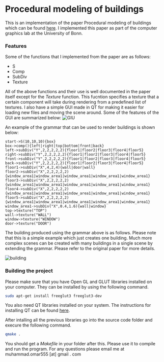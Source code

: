 # Procedural modeling of buildings

This is an implementation of the paper Procedural modeling of buildings which can be found [here](http://peterwonka.net/Publications/pdfs/2006.SG.Mueller.ProceduralModelingOfBuildings.final.pdf). I implemented this paper as part of the computer graphics lab at the University of Bonn.
### Features
Some of the functions that I implemented from the paper are as follows:

* S
* Comp
* SubDiv
* Texture

All of the above functions and their use is well documented in the paper itself except for the *Texture* function. This fucntion specifies a texture that a certain component will take during rendering from a predefined list of textures. I also have a simple GUI made in QT for making it easier for loading new files and moving the scene around. Some of the features of the GUI are summarized below:
![GIU](https://github.com/musaeed/Procedural-modeling-of-buildings/raw/master/screenshots/gui.png)

An example of the grammar that can be used to render buildings is shown below:

``` 
start->S(10,10,10){box}
box->comp(){left|right|top|bottom|front|back}
left->subDiv("Y",2,2,2,2,2){floor1|floor2|floor3|floor4|floor5}
right->subDiv("Y",2,2,2,2,2){floor1|floor2|floor3|floor4|floor5}
front->subDiv("Y",2,2,2,2,2){floor1|floor2|floor3|floor4|floor5}
back->subDiv("Y",2,2,2,2,2){floor1|floor2|floor3|floor4|floor5}
floor1->subDiv("X",4,2,4){wall|door|wall}
floor2->subDiv("X",2,2,2,2,2){window_area1|window_area1|window_area1|window_area1|window_area1}
floor3->subDiv("X",2,2,2,2,2){window_area1|window_area1|window_area1|window_area1|window_area1}
floor4->subDiv("X",2,2,2,2,2){window_area1|window_area1|window_area1|window_area1|window_area1}
floor5->subDiv("X",2,2,2,2,2){window_area1|window_area1|window_area1|window_area1|window_area1}
window_area1->subDiv("X",0.4,1.6){wall|window}
top->texture("TOP")
wall->texture("WALL")
window->texture("WINDOW")
door->texture("DOOR")
```
The building produced using the grammar above is as follows. Please note that this is a simple example which just creates one building. Much more complex scenes can be created with many buildings in a single scene by extending the grammar. Please refer to the original paper for more details.

![building](https://github.com/musaeed/Procedural-modeling-of-buildings/raw/master/screenshots/building.png)

### Building the project

Please make sure that you have Open GL and GLUT libraries installed on your computer. They can be installed by using the following command.

```bash
sudo apt-get install freeglut3 freeglut3-dev
```

You also need QT libraries installed on your system. The instructions for installing QT can be found [here](https://wiki.qt.io/Install_Qt_5_on_Ubuntu).

After intalling all the previous libraries go into the source code folder and execure the following command.
```bash
qmake .
```

You should get a *Makefile* in your folder after this. Please use it to compile and run the program. For any questions please email me at muhammad.omar555 [at] gmail . com